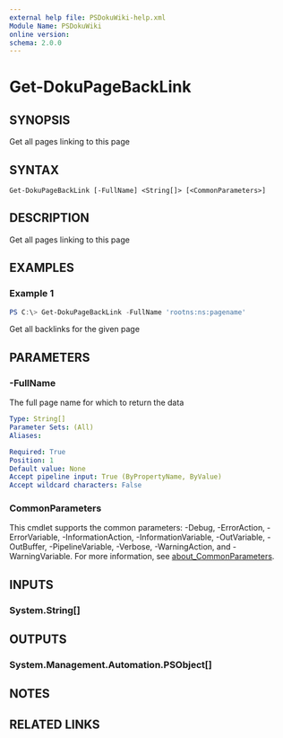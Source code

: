 ```yaml
---
external help file: PSDokuWiki-help.xml
Module Name: PSDokuWiki
online version:
schema: 2.0.0
---
```


# Get-DokuPageBackLink

## SYNOPSIS
Get all pages linking to this page

## SYNTAX

```
Get-DokuPageBackLink [-FullName] <String[]> [<CommonParameters>]
```

## DESCRIPTION
Get all pages linking to this page

## EXAMPLES

### Example 1
```powershell
PS C:\> Get-DokuPageBackLink -FullName 'rootns:ns:pagename'
```

Get all backlinks for the given page

## PARAMETERS

### -FullName
The full page name for which to return the data

```yaml
Type: String[]
Parameter Sets: (All)
Aliases:

Required: True
Position: 1
Default value: None
Accept pipeline input: True (ByPropertyName, ByValue)
Accept wildcard characters: False
```

### CommonParameters
This cmdlet supports the common parameters: -Debug, -ErrorAction, -ErrorVariable, -InformationAction, -InformationVariable, -OutVariable, -OutBuffer, -PipelineVariable, -Verbose, -WarningAction, and -WarningVariable. For more information, see [about_CommonParameters](http://go.microsoft.com/fwlink/?LinkID=113216).

## INPUTS

### System.String[]

## OUTPUTS

### System.Management.Automation.PSObject[]

## NOTES

## RELATED LINKS
